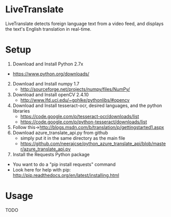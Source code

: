 LiveTranslate
=============
LiveTranslate detects foreign language text from a video feed, and displays the text's English translation in real-time.

Setup
=====
1. Download and Install Python 2.7x 
 * https://www.python.org/downloads/
2. Download and Install numpy 1.7
    * http://sourceforge.net/projects/numpy/files/NumPy/
3. Download and Install openCV 2.4.10
    * http://www.lfd.uci.edu/~gohlke/pythonlibs/#opencv
4. Download and Install tesseract-ocr, desired languages, and the python libraries
    * https://code.google.com/p/tesseract-ocr/downloads/list
    * https://code.google.com/p/python-tesseract/downloads/list
5. Follow this->http://blogs.msdn.com/b/translation/p/gettingstarted1.aspx
6. Download azure_translate_api.py from github 
    * simply put it in the same directory as the main file
    * https://github.com/neerajcse/python_azure_translate_api/blob/master/azure_translate_api.py
7. Install the Requests Python package
  * You want to do a "pip install requests" command
  * Look here for help with pip: http://pip.readthedocs.org/en/latest/installing.html

Usage
=====
TODO
